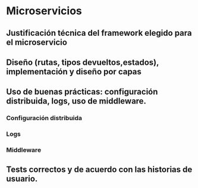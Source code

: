 # Microservicios

## Justificación técnica del framework elegido para el microservicio

## Diseño (rutas, tipos devueltos,estados), implementación y diseño por capas

## Uso de buenas prácticas: configuración distribuida, logs, uso de middleware.

### Configuración distribuida

### Logs

### Middleware

## Tests correctos y de acuerdo con las historias de usuario.
